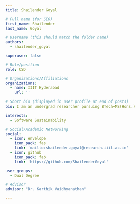 ```yaml
---
title: Shailender Goyal

# Full name (for SEO)
first_name: Shailender
last_name: Goyal

# Username (this should match the folder name)
authors:
  - shailender_goyal

superuser: false

# Role/position
role: CSD

# Organizations/Affiliations
organizations:
  - name: IIIT Hyderabad
    url: ''

# Short bio (displayed in user profile at end of posts)
bio: I am an undergrad researcher pursuing BTech+MS(Hons.)

interests:
  - Software Sustainability 

# Social/Academic Networking
social:
  - icon: envelope
    icon_pack: fas
    link: 'mailto:shailender.goyal@research.iiit.ac.in'
  - icon: github
    icon_pack: fab
    link: 'https://github.com/ShailenderGoyal'

user_groups:
  - Dual Degree

# Advisor
advisor: "Dr. Karthik Vaidhyanathan"

---
```

